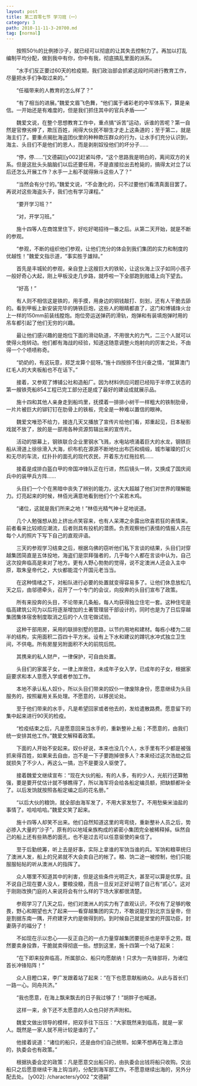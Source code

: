 ```yaml
---
layout: post
title: 第二百零七节 学习班（一）
category: 3
path: 2010-11-11-3-20700.md
tag: [normal]
---
```


　　按照50％的比例掺沙子，就已经可以彻底的让其失去控制力了。再加以打乱编制平均分配，做到我中有你，你中有我，彻底搞乱里面的派系。

　　“水手们反正要过60天的检疫期，我们政治部会抓紧这段时间进行教育工作，尽量把水手们争取过来的。”

　　“任福带来的人教育的怎么样了？”

　　“有了相当的进展。”魏爱文眉飞色舞，“他们属于诸彩老的中军体系下，算是亲信。一开始还是有难度的，但是我们抓住其中的官兵矛盾——”

　　魏爱文说，在整个思想教育工作中，重点搞“诉苦”运动，诉谁的苦呢？第一自然是官僚劣绅了，欺压百姓，闹得大伙民不聊生才走上这条道的；至于第二，就是海主们了。要重点揭批海盗团伙里的种种欺压群众的行为，让水手们充分认识到，海主、头目们不是他们的恩人，而是剥削奴役他们的坏分子……

　　“停，停……”[文德嗣][y002]赶紧叫停，“这个思路我是明白的，离间双方的关系。但是这批头头脑脑们以后还要任用，不是直接拉出去枪毙的，搞得太对立了以后还怎么开展工作？水手一上船不就得揪斗这些人了？”

　　“当然会有分寸的。”魏爱文说，“不会激化的，只不过要他们看清真面目罢了。再说对这些海盗头子，我们也有学习课程。”

　　“要开学习班？”

　　“对，开学习班。”

　　施十四等人在商馆里住下，好吃好喝招待一番之后。从第二天开始，就是不断的参观。

　　“参观，不断的组织他们参观，让他们充分的体会到我们集团的实力和制度的优越性！”魏爱文指示道，“事实胜于雄辩。”

　　首先是丰城轮的参观，亲自登上这艘巨大的铁轮，让这伙海上汉子如同小孩子一般好奇心大起，刚上甲板没走几步路，就呼啦一下全部跑到舷墙上向下望去。

　　“好高！”

　　有人则不相信这是铁的，用手摸，用身边的铜钱敲打、刻划，还有人干脆去舔的。看到甲板上新安装完毕的铸铁巨炮，这些人的眼睛都直了，这门和博铺烽火台上一样的150mm前装线膛炮。炮位旁运送弹药的滑轨，炮弹和有装填炮弹时用的吊车都引起了他们无穷的兴趣。

　　最让他们感兴趣的是炮位下面的滑动轨道，不用很大的力气，二三个人就可以使得火炮转动。他们都有海战的经验，知道这随意调整火炮射向的厉害之处，不由得一个个啧啧称奇。

　　“奶奶的，有这玩意，郑芝龙算个屁呀。”施十四按捺不住兴奋之情，“就算澳门红毛人的大夹板船也不在话下。”

　　接着，又参观了博铺公社和造船厂。因为材料供应问题已经陷于半停工状态的第一艘铁壳船854工程已完工部分还是成了最好的建设成就展示品。

　　施十四和其他人亲身走到船坞里，抚摸着一排排小树干一样粗大的铁制肋骨，一片片被巨大的铆钉钉在肋骨上的铁板，完全是一种难以置信的眼神。

　　魏爱文唯恐不给力，接连几天又播放了宣传片给他们看，郑重起见，日本秘影戏就不放了，放的是一部用各种资源剪辑出来的宣传片。

　　活动的银幕上，钢铁联合企业里钢水飞溅，水电站喷涌着巨大的水龙，钢铁巨船从滑道上徐徐滑入大海，织布机在源源不断地吐出布匹和绸缎，城市璀璨的灯火和无尽的车流，红扑扑的面孔的现代农民，开着东方红拖拉机……

　　接着是成排白盔白甲的帝国冲锋队正在行进，然后镜头一转，又换成了国庆阅兵中的装甲兵方阵……

　　头目们一个个在黑暗中丧失了辨别的能力，这大大超越了他们对世界的理解能力。灯亮起来的时候，林佰光满意地看到他们个个呆若木鸡。

　　“诸位，这就是我们所来之地！”林佰光精气神十足地说道。

　　几个人勉强想从脸上挤出点笑容来，也有人呆滞之余露出欣喜若狂的表情来。前者看来比较顺应潮流，后者则具有投机的潜质。负责观察他们表情的情报人员在每个人的照片下写下自己的直观评语。

　　三天的参观学习结束之后，根据乌佛的窃听他们私下言谈的结果，头目们对穿越集团简直是五体投地，海盗们是崇拜强者的，几乎每个人都在言谈中认为，自己这次投奔临高是来对了地方。更有人野心勃勃的觉得，说不定澳洲人还会入主中原，取朱皇帝代之，大伙都能混个开国元老当当。

　　在这种情绪之下，对船队进行必要的处置就变得容易多了。让他们休息放松几天之后，由邬德牵头，召开了一个专门的会议，向投奔的头目们宣布了政策。

　　所有来投奔的头目，不论带来几条船，每人均获得独立住宅一套。这种住宅是临高建筑公司为以后将逐渐增加的土著管理层干部设计的，同时也是为了日后穿越集团集体宿舍制度取消之后的个人住宅做试验。

　　这种干部用房，采用的联排别墅的思路，以节约用地和建材。每栋小楼为二层半的结构，实用面积二百四十平方米。设有上下水和建议的蹲坑水冲式独立卫生间，不供电。所有房屋另附面积不大的前院后院。

　　其携来的私人财产，一律保护，可自由处置。

　　头目们的家属子女，一律上岸居住，未成年子女入学，已成年的子女，根据家庭要求和本人意愿入学或者参加工作。

　　本地不承认私人奴仆，所以头目们带来的奴仆一律废除身份，愿意继续为头目服务的，按照雇用关系处理。不愿意的，以移民论处。

　　至于他们带来的水手，凡是希望回家或者他去的，发给遣散路费。愿意留下的集中起来进行90天的检疫。

　　“检疫结束之后，凡是愿意回来当水手的，重新整补上船；不愿意的，由我们统一安排其他工作。”魏爱文解释着政策。

　　下面的人开始不安起来。奴仆好说，本来也没几个人，水手里有不少都是被强抓来得百姓，如果来去自由，岂不是一下子要跑掉很多人？本来经过这次浩劫之后就损失了不少人，再这么一搞，岂不是要没人驱使了。

　　接着魏爱文继续宣布：“现在大伙的船，有的人多，有的少人，光航行还算勉强，要是要开仗估计就不够瞧得了，所以海军将会给各船定编员额，把缺额都补全了。以后发饷就按照各船定编之后的花名册。”

　　“以后大伙的粮饷，就全部由海军发了，不用大家发愁了。不用愁柴米油盐的事情了。哈哈哈哈。”魏爱文笑了起来。

　　施十四等人却笑不出来。他们自然知道这里的弯弯绕，重新整补人员之后，势必掺入大量的“沙子”，原有的以地域亲族构成的紧密小集团完全被稀释掉。纵然自己的船上还有些熟悉的面孔，也不是过去可以任意驱使的亲信了。

　　至于后勤统筹，听上去是好事，实际上拿谁的军饷当谁的兵。军饷和粮草统归了澳洲人发，船上的兄弟就不大会卖自己的帐了。粮、饷二途一被控制，他们只能服服帖帖的听从澳洲人的指挥了。

　　众人哪里不知道其中的利害，但是这些条件光明正大，甚至可以算是优厚。且不说自己现在要人没人，要粮没粮，而且一旦反对正好证明了自己有“贰心”。这对于刚刚改换门庭的人来说将会有什么样的下场大家都很清楚。

　　参观学习了几天之后，他们对澳洲人的实力有了直观认识，不仅有了足够的敬畏，野心和期望也大了起来——看穿越集团的实力，不敢说能打到北京当皇帝，但是割据东南一隅，开府建牙大约是做得到的。到时候自己就是堂堂的开国功臣，封妻荫子的福分了！

　　不如现在示以忠心——反正自己的一点力量穿越集团要扼杀也是举手之劳。既然要卖身投靠，干脆就卖得彻底一些。想到这里，施十四第一个站了起来：

　　“在下即来投奔临高，所属部众、船只均愿献纳！只求为一先锋部将，为诸位首长冲锋陷阵！”

　　众人目瞪口呆，李广发跟着站了起来：“在下也愿意献船纳众。从此与首长们一路一心。同舟共济。”

　　“我也愿意，在海上飘来飘去的日子我过够了！”胡胖子也喊道。

　　这样一来，余下还不太愿意的人众也只好齐声附和。

　　魏爱文做出领导的模样，把双手往下压压：“大家既然来到临高，就是一家人。既然是一家人就不用计较是谁的了。”

　　他接着说道：“诸位的船只，还是由你们自己统带。如果不想再在海上漂泊的，执委会也有政策。”

　　根据执委会定的政策：凡是愿意交出船只的，由执委会出钱将船只收购。交出船只之后愿意继续干海上钩当的，分配到海军部工作。不愿意继续出海的，另外分配去处。
[y002]: /characters/y002 "文德嗣"
